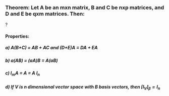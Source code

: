 ### Theorem: Let A be an mxn matrix, B and C be nxp matrices, and D and E be qxm matrices. Then:
?
#### Properties: 
##### a) A(B+C) = AB + AC and (D+E)A = DA + EA
 
##### b) a(AB) = (aA)B = A(aB)
##### c) $I_{m}$A = A = A $I_{n}$
##### d) If V is n dimensional vector space with B basis vectors, then $[I_{V}]_{\beta} = I_{n}$

